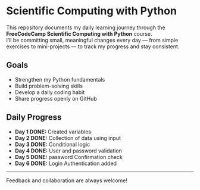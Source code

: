 # Scientific Computing with Python 

This repository documents my daily learning journey through the **FreeCodeCamp Scientific Computing with Python** course.  
I’ll be committing small, meaningful changes every day — from simple exercises to mini-projects — to track my progress and stay consistent.

## Goals
- Strengthen my Python fundamentals
- Build problem-solving skills
- Develop a daily coding habit
- Share progress openly on GitHub

## Daily Progress
- **Day 1 DONE:** Created variables
- **Day 2 DONE:** Collection of data using input
- **Day 3 DONE:** Conditional logic
- **Day 4 DONE:** User and password validation
- **Day 5 DONE:** password Confirmation check
- **Day 6 DONE:** Login Authentication added



---
 Feedback and collaboration are always welcome!
